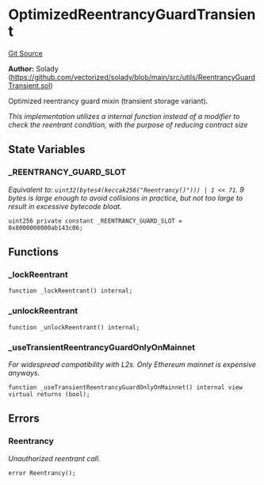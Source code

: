 # OptimizedReentrancyGuardTransient
[Git Source](https://github.com/VerisLabs/KAM/blob/a83c1c8f27c68e09f3c0973bbaca147b539ef93b/src/abstracts/OptimizedReentrancyGuardTransient.sol)

**Author:**
Solady (https://github.com/vectorized/solady/blob/main/src/utils/ReentrancyGuardTransient.sol)

Optimized reentrancy guard mixin (transient storage variant).

*This implementation utilizes a internal function instead of a modifier
to check the reentrant condition, with the purpose of reducing contract size*


## State Variables
### _REENTRANCY_GUARD_SLOT
*Equivalent to: `uint32(bytes4(keccak256("Reentrancy()"))) | 1 << 71`.
9 bytes is large enough to avoid collisions in practice,
but not too large to result in excessive bytecode bloat.*


```solidity
uint256 private constant _REENTRANCY_GUARD_SLOT = 0x8000000000ab143c06;
```


## Functions
### _lockReentrant


```solidity
function _lockReentrant() internal;
```

### _unlockReentrant


```solidity
function _unlockReentrant() internal;
```

### _useTransientReentrancyGuardOnlyOnMainnet

*For widespread compatibility with L2s.
Only Ethereum mainnet is expensive anyways.*


```solidity
function _useTransientReentrancyGuardOnlyOnMainnet() internal view virtual returns (bool);
```

## Errors
### Reentrancy
*Unauthorized reentrant call.*


```solidity
error Reentrancy();
```

